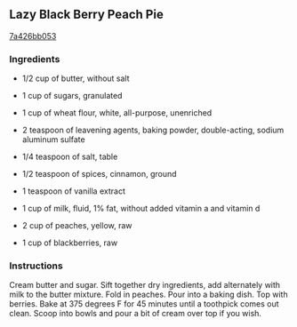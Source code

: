 ## Lazy Black Berry Peach Pie

[7a426bb053](http://tastykitchen.com/recipes/desserts/lazy-black-berry-peach-e2809cpiee2809d/)

### Ingredients

 - 1/2 cup of butter, without salt

 - 1 cup of sugars, granulated

 - 1 cup of wheat flour, white, all-purpose, unenriched

 - 2 teaspoon of leavening agents, baking powder, double-acting, sodium aluminum sulfate

 - 1/4 teaspoon of salt, table

 - 1/2 teaspoon of spices, cinnamon, ground

 - 1 teaspoon of vanilla extract

 - 1 cup of milk, fluid, 1% fat, without added vitamin a and vitamin d

 - 2 cup of peaches, yellow, raw

 - 1 cup of blackberries, raw

### Instructions

Cream butter and sugar. Sift together dry ingredients, add alternately with milk to the butter mixture. Fold in peaches. Pour into a baking dish. Top with berries. Bake at 375 degrees F for 45 minutes until a toothpick comes out clean. Scoop into bowls and pour a bit of cream over top if you wish.